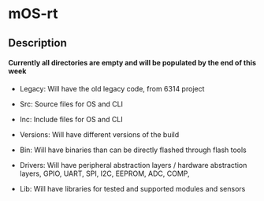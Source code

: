 # mOS-rt

## Description

#### Currently all directories are empty and will be populated by the end of this week

* Legacy: Will have the old legacy code, from 6314 project

* Src: Source files for OS and CLI

* Inc: Include files for OS and CLI

* Versions: Will have different versions of the build

* Bin: Will have binaries than can be directly flashed through flash tools

* Drivers: Will have peripheral abstraction layers / hardware abstraction layers, GPIO, UART, SPI, I2C, EEPROM, ADC, COMP, 

* Lib: Will have libraries for tested and supported modules and sensors
